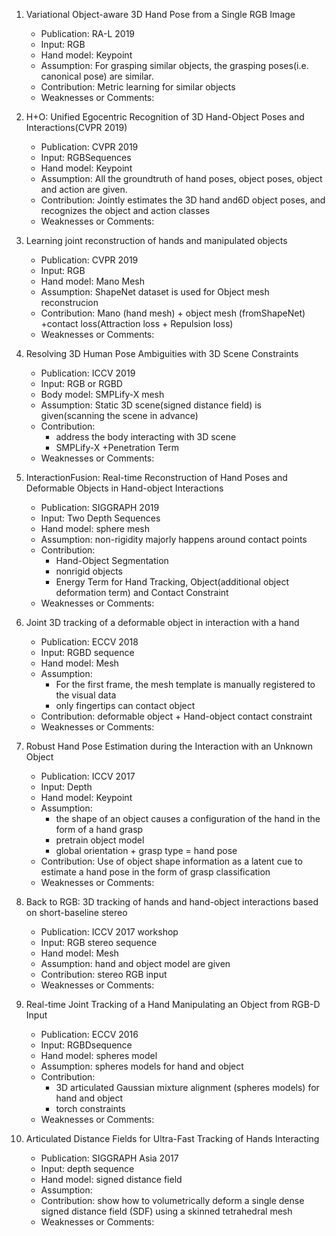 1. Variational Object-aware 3D Hand Pose from a Single RGB Image
	- Publication: RA-L 2019
	- Input: RGB
	- Hand model: Keypoint
	- Assumption: For grasping similar  objects, the grasping poses(i.e. canonical pose) are similar.
	- Contribution: Metric learning for similar objects
	- Weaknesses or Comments:

2. H+O: Unified Egocentric Recognition of 3D Hand-Object Poses and Interactions(CVPR 2019)
	- Publication: CVPR 2019
	- Input: RGBSequences
	- Hand model: Keypoint
	- Assumption: All the groundtruth of hand poses, object poses, object and action are given.
	- Contribution: Jointly estimates the 3D hand and6D object poses, and recognizes the object and action classes
	- Weaknesses or Comments:

3. Learning joint reconstruction of hands and manipulated objects
	- Publication: CVPR 2019 
	- Input: RGB
	- Hand model: Mano Mesh
	- Assumption: ShapeNet dataset is used for Object mesh reconstrucion
	- Contribution: Mano (hand mesh) + object mesh (fromShapeNet) +contact  loss(Attraction loss + Repulsion loss)
	- Weaknesses or Comments:

4. Resolving 3D Human Pose Ambiguities with 3D Scene Constraints
	- Publication: ICCV 2019
	- Input: RGB or RGBD
	- Body model: SMPLify-X mesh
	- Assumption: Static 3D scene(signed distance field) is given(scanning the scene in advance)
	- Contribution:
		- address the body interacting with 3D scene  
		- SMPLify-X +Penetration Term
	- Weaknesses or Comments:

5. InteractionFusion: Real-time Reconstruction of Hand Poses and Deformable  Objects in Hand-object Interactions
	- Publication: SIGGRAPH 2019
	- Input: Two Depth Sequences
	- Hand model: sphere mesh
	- Assumption: non-rigidity majorly happens around contact points
	- Contribution: 
		- Hand-Object Segmentation 
		- nonrigid objects 
		- Energy Term for Hand Tracking, Object(additional object deformation term) and Contact Constraint 
	- Weaknesses or Comments:

6. Joint 3D tracking of a deformable  object in interaction with a hand
	- Publication: ECCV 2018
	- Input: RGBD sequence
	- Hand model: Mesh
	- Assumption: 
		- For the first frame, the mesh template is manually registered to the visual data
		- only fingertips can contact object 
	- Contribution: deformable object + Hand-object contact constraint
	- Weaknesses or Comments:

7. Robust Hand Pose Estimation during the Interaction with an Unknown Object
	- Publication: ICCV 2017
	- Input: Depth
	- Hand model: Keypoint
	- Assumption: 
		- the shape of an object causes a configuration of the hand in the form of a hand grasp
		- pretrain object model
		- global orientation + grasp type = hand pose 
	- Contribution: Use of object shape information as a latent cue to estimate a hand pose in the form of grasp classification
	- Weaknesses or Comments:

8. Back to RGB: 3D tracking of hands and hand-object interactions based on short-baseline stereo
	- Publication: ICCV 2017 workshop
	- Input: RGB stereo sequence
	- Hand model: Mesh
	- Assumption: hand and object model are given 
	- Contribution: stereo RGB input
	- Weaknesses or Comments:

9. Real-time Joint Tracking of a Hand Manipulating an Object from RGB-D Input
	- Publication: ECCV 2016
	- Input: RGBDsequence
	- Hand model: spheres model
	- Assumption: spheres models for hand and object
	- Contribution: 
		- 3D articulated Gaussian mixture alignment (spheres models) for hand and object 
		- torch constraints
	- Weaknesses or Comments:

10. Articulated Distance Fields for Ultra-Fast Tracking of Hands Interacting
	- Publication: SIGGRAPH Asia 2017
	- Input: depth sequence
	- Hand model: signed distance field
	- Assumption: 
	- Contribution: show how to volumetrically deform a single dense signed distance field (SDF) using a skinned tetrahedral mesh
	- Weaknesses or Comments: